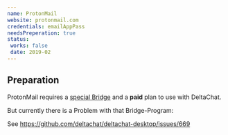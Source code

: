 ```yaml
---
name: ProtonMail
website: protonmail.com
credentials: emailAppPass
needsPreperation: true
status:
 works: false
 date: 2019-02
---
```


## Preparation
ProtonMail requires a [special Bridge](https://protonmail.com/bridge/) and a **paid** plan to use with DeltaChat.

But currently there is a Problem with that Bridge-Program:

See https://github.com/deltachat/deltachat-desktop/issues/669

